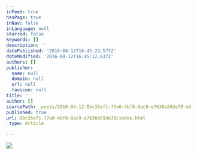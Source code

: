 ```yaml
---
inFeed: true
hasPage: true
inNav: false
inLanguage: null
starred: false
keywords: []
description: ''
datePublished: '2016-04-12T16:45:23.577Z'
dateModified: '2016-04-12T16:45:12.637Z'
authors: []
publisher:
  name: null
  domain: null
  url: null
  favicon: null
title: ''
author: []
sourcePath: _posts/2016-04-12-8bc35ef1-77a0-4bf8-8ac9-e7638a593e79.md
published: true
url: 8bc35ef1-77a0-4bf8-8ac9-e7638a593e79/index.html
_type: Article

---
```

![](https://the-grid-user-content.s3-us-west-2.amazonaws.com/30850552-219d-43e9-87ad-ffc604010297.jpg)